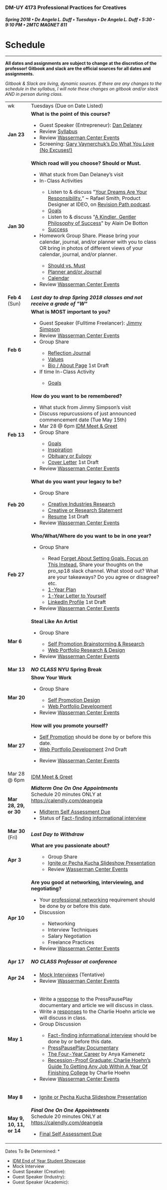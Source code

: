 ### DM-UY 4173 Professional Practices for Creatives
##### Spring 2018 • De Angela L. Duff • Tuesdays • De Angela L. Duff • 5:30 - 9:10 PM • 2MTC MAGNET 811

# Schedule

---

**All dates and assignments are subject to change at the discretion of the professor! Gitbook and slack are the official sources for all dates and assignments.**

*Gitbook &amp; Slack are living, dynamic sources. If there are any changes to the schedule in the syllabus, I will note these changes on gitbook and/or slack AND in person during class.*

<table>
<tr>
<td>wk</td>
<td>Tuesdays (Due on Date Listed)</td>
</tr>
<tr>
<td><strong>Jan 23</strong></td>
<td>
<strong>What is the point of this course?</strong>
<ul>
<li>Guest Speaker (Entrepreneur): <a href="https://en.wikipedia.org/wiki/Daniel_Delaney" target="_blank">Dan Delaney</a></li>
<li>Review <a href="syllabus.md">Syllabus</a></li>
<li>Review <a href="https://www.nyu.edu/students/student-information-and-resources/career-development-and-jobs.html" target="_blank">Wasserman Center Events</a></li>
<li>Screening: <a href="http://www.ted.com/talks/lang/en/gary_vaynerchuk_do_what_you_love_no_excuses.html" target="_blank">Gary Vaynerchuk’s Do What You Love (No Excuses!)</a> 
</ul></td>
</tr>

<tr>
<td><strong>Jan 30</strong></td>
<td>
<strong>Which road will you choose? Should or Must.</strong>
<ul>
<li>What stuck from Dan Delaney’s visit</li>
<li>In-Class Activities</li>
    <ul>
    <li>Listen to &amp; discuss "<a href="https://soundcloud.com/revisionpath/episode-227-rafael-smith#t=48:50">Your Dreams Are Your Responsibility.</a>" ~ Rafael Smith, Product Designer at IDEO, on <a href="https://soundcloud.com/revisionpath" target="_blank">Revision Path podcast</a>.</li>
    <li><a href="goals.md">Goals</a></li>
    <li>Listen to &amp; discuss "<a href="https://www.ted.com/talks/alain_de_botton_a_kinder_gentler_philosophy_of_success#t-731968" target="_blank">A Kindler, Gentler Philosophy of Success</a>" by Alain De Botton</li>
    <li><a href="success.md">Success</a></li>
    </ul>
<li>Homework Group Share. Please bring your calendar, journal, and/or planner with you to class OR bring in photos of different views of your calendar, journal, and/or planner.</li>
    <ul>
    <li><a href="should_must.md">Should vs. Must</a>
    <li><a href="planner.md">Planner and/or Journal</a></li>
    <li><a href="calendar.md">Calendar</a></li>
    </ul>

<li>Review <a href="https://www.nyu.edu/students/student-information-and-resources/career-development-and-jobs.html" target="_blank">Wasserman Center Events</a></li>
</ul></td>
</tr>

<tr>
<td><strong>Feb 4</strong> (Sun)</td>
<td><strong><i>Last day to drop Spring 2018 classes and not receive a grade of "W"</i></strong></td>
</tr>

<tr>
<td><strong>Feb 6</strong></td>
<td valign="top">
<strong>What is MOST important to you?</strong>
<ul>
<li>Guest Speaker (Fulltime Freelancer): <a href="http://www.jimmy-simpson.com" target="_blank">Jimmy Simpson</a></li>
<li>Review <a href="https://www.nyu.edu/students/student-information-and-resources/career-development-and-jobs.html" target="_blank">Wasserman Center Events</a></li>
<li>Group Share</li>
    <ul>
    <li><a href="reflection_journal.md">Reflection Journal</a></li>
    <li><a href="values.md">Values</a></li>    
    <li><a href="bio.md">Bio / About Page</a> 1st Draft</li>
    </ul>

<li>If time In-Class Activity</li>
<ul><li><a href="goals.md">Goals</a></li></ul>
</td>
</tr>
<tr>
<td><strong>Feb 13</strong></td>
<td>
<strong>How do you want to be remembered?</strong>
    <ul>
    <li>What stuck from Jimmy Simpson’s visit</li>
    <li>Discuss repurcussions of just announced commencement date (Tue May 15th)</li>
    <li>Mar 28 @ 6pm <a href="meetandgreet.md">IDM Meet &amp; Greet</a></li>
    <li>Group Share</li>
    <ul>
    <li><a href="goals.md">Goals</a></li>
    <li><a href="inspiration.md">Inspiration</li>    
    <li><a href="obituary_eulogy.md">Obituary or Eulogy</a></li>
    <li><a href="cover_letter.md">Cover Letter</a> 1st Draft</li>
    </ul>
<li>Review <a href="https://www.nyu.edu/students/student-information-and-resources/career-development-and-jobs.html" target="_blank">Wasserman Center Events</a></li>
</ul>
</td>
</tr>

<tr>
<td><strong>Feb 20</strong></td>
<td>
<strong>What do you want your legacy to be?</strong>
<ul>
<li>Group Share</li>
    <ul>
    <li><a href="creative_industries_research.md">Creative Industries Research</a></li>
    <li><a href="statement.md">Creative or Research Statement</a></li>
    <li><a href="resume.md">Resume</a> 1st Draft</li>
    </ul>
<li>Review <a href="https://www.nyu.edu/students/student-information-and-resources/career-development-and-jobs.html" target="_blank">Wasserman Center Events</a></li>
</ul></td>
</tr>

<tr>
<td><strong>Feb 27</strong></td>
<td>
<strong>Who/What/Where do you want to be in one year?</strong>
<ul>
<li>Group Share</li>
    <ul>
    <li>Read <a href="https://jamesclear.com/goals-systems" target="_blank">Forget About Setting Goals. Focus on This Instead.</a> Share your thoughts on the pro_sp18 slack channel. What stood out? What are your takeaways? Do you agree or disagree? etc.</li>
    <li><a href="1yrplan.md">1-Year Plan</a></li>
    <li><a href="1yearletter.md">1-Year Letter to Yourself</a></li>
    <li><a href="linkedin.md">LinkedIn Profile</a> 1st Draft</li>
    </ul>
<li>Review <a href="https://www.nyu.edu/students/student-information-and-resources/career-development-and-jobs.html" target="_blank">Wasserman Center Events</a></li>
</ul></td>
</tr>

<tr>
<td><strong>Mar 6</strong></td>
<td>
<strong>Steal Like An Artist</strong>
<ul>
<li>Group Share</li>
    <ul>
    <li><a href="promo.md">Self Promotion Brainstorming &amp; Research</a> </li>
    <li><a href="web_portfolio.md">Web Portfolio Research &amp; Design</a></li>
    </ul>
<li>Review <a href="https://www.nyu.edu/students/student-information-and-resources/career-development-and-jobs.html" target="_blank">Wasserman Center Events</a></li>
</ul></td>
</tr>

<tr>
<tr>
<td><strong>Mar 13</strong></td>
<td valign="top"><strong><i>NO CLASS</i> NYU Spring Break</strong></td>
</tr>

<tr>
<td><strong>Mar 20</strong></td>
<td>
<strong>Show Your Work</strong>
<ul>
<li>Group Share</li>
    <ul>
    <li><a href="promo.md">Self Promotion Design</a> </li>
    <li><a href="web_portfolio.md">Web Portfolio Development</a></li>
    </ul>
<li>Review <a href="https://www.nyu.edu/students/student-information-and-resources/career-development-and-jobs.html" target="_blank">Wasserman Center Events</a></li>
</ul></td>
</tr>

<tr>
<td><strong>Mar 27</strong></td>
<td>
<strong>How will you promote yourself?</strong>
<ul>
    <li><a href="promo.md">Self Promotion</a> should be done by or before this date.</li>
    <li><a href="web_portfolio.md">Web Portfolio Development</a> 2nd Draft</li>
    </ul>
<ul>
<li>Review <a href="https://www.nyu.edu/students/student-information-and-resources/career-development-and-jobs.html" target="_blank">Wasserman Center Events</a></li>
</ul>
</td>
</tr>

<tr>
<td>Mar 28 @ 6pm</td>
<td><a href="meetandgreet.md">IDM Meet &amp; Greet</a></td>
</tr>

<tr>
<td><strong>Mar 28, 29, or 30</strong></td>
<td><strong><i>Midterm One On One Appointments</i></strong><br>
Schedule 20 minutes ONLY at <a href="https://calendly.com/deangela">https://calendly.com/deangela</a>
<ul>
<li><a href="self_assessments.md">Midterm Self Assessment Due</a></li>
<li>Status of <a href="fact-finding_interview.md">Fact-finding informational interview</a>

</ul></td>
</tr>

<tr>
<td><strong>Mar 30</strong> (Fri)</td>
<td><strong><i>Last Day to Withdraw</i></strong></td>
</tr>

<tr>
<td><strong>Apr 3</strong></td>
<td><strong>What are you passionate about?</strong><ul>
<ul>
<li>Group Share</li>
<li><a href="presentation.md">Ignite or Pecha Kucha Slideshow Presentation</a></li> 
<li>Review <a href="https://www.nyu.edu/students/student-information-and-resources/career-development-and-jobs.html" target="_blank">Wasserman Center Events</a></li>
</ul></td>
</tr>

<tr>
<td><strong>Apr 10</strong></td>
<td>
<strong>Are you good at networking, interviewing, and negotiating?</strong>
<ul>
<li>Your <a href="network.md">professional networking</a> requirement should be done by or before this date.</li>
<li>Discussion</li>
    <ul>
    <li>Networking</li>
    <li>Interview Techniques</li>
    <li>Salary Negotiation</li>
    <li>Freelance Practices</li>
    </ul>
<li>Review <a href="https://www.nyu.edu/students/student-information-and-resources/career-development-and-jobs.html" target="_blank">Wasserman Center Events</a></li>
</ul></td>
</tr>

<tr>
<td><strong>Apr 17</strong></td>
<td><strong><i>NO CLASS Professor at conference</i></strong></td>
</tr>

<tr>
<td><strong>Apr 24</strong></td>
<td><ul>
<li><a href="mock_interview.md">Mock Interviews</a> (Tentative)</li>
<li>Review <a href="https://www.nyu.edu/students/student-information-and-resources/career-development-and-jobs.html" target="_blank">Wasserman Center Events</a></li>
</ul></td>
</tr>

<tr>
<td><strong>May 1</strong></td>
<td><ul>
<li>Write a <a href="response.md">response</a> to the PressPausePlay documentary and article we will discuss in class.</li>
<li>Write a <a href="response.md">responses</a> to the Charlie Hoehn article we will discuss in class.</li>
<li>Group Discussion</li>
    <ul>
    <li><a href="fact-finding_interview.md">Fact-finding informational interview</a> should be done by or before this date.</li>
    <li><a href="https://vimeo.com/34608191" target="_blank">PressPausePlay Documentary</a></li>
    <li><a href="http://www.fastcompany.com/magazine/162/average-time-spent-at-job-4-years?"  target="_blank">The Four-Year Career</a> by Anya Kamenetz</li> 
    <li><a href="http://charliehoehn.files.wordpress.com/2009/07/recession-proof-graduate1.pdf" target="_blank">Recession-Proof Graduate: Charlie Hoehn’s Guide To Getting Any Job Within A Year Of  Finishing College</a> by Charlie Hoehn
    </li>
    </ul>
<li>Review <a href="https://www.nyu.edu/students/student-information-and-resources/career-development-and-jobs.html" target="_blank">Wasserman Center Events</a></li>
</ul></td>
</tr>

<tr>
<td><strong>May 8</strong></td>
<td>
<ul>
<li><a href="presentation.md">Ignite or Pecha Kucha Slideshow Presentation</a></li>
</ul>
</td>
</tr>

<tr>
<td><strong>May 9, 10, 11, or 14</strong></td>
<td><strong><i>Final One On One Appointments</i></strong><br>
Schedule 20 minutes ONLY at <a href="https://calendly.com/deangela">https://calendly.com/deangela</a>
<ul>
<li><a href="self_assessments.md">Final Self Assessment Due</a></li>
</ul></td>
</tr>
</table>

Dates To Be Determined:
* 
* <a href="idm_student_showcase.md">IDM End of Year Student Showcase</a>
* Mock Interview
* Guest Speaker (Creative):
* Guest Speaker (Industry):
* Guest Speaker (Academic):